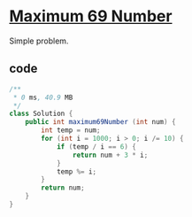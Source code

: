 # [Maximum 69 Number](https://leetcode.com/problems/maximum-69-number/)

Simple problem.

## code

```java
/**
 * 0 ms, 40.9 MB
 */
class Solution {
    public int maximum69Number (int num) {
        int temp = num;
        for (int i = 1000; i > 0; i /= 10) {
            if (temp / i == 6) {
                return num + 3 * i;
            }
            temp %= i;
        }
        return num;
    }
}
```
